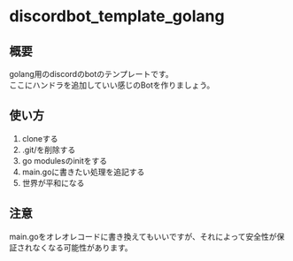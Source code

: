 # discordbot_template_golang
## 概要
golang用のdiscordのbotのテンプレートです。  
ここにハンドラを追加していい感じのBotを作りましょう。

## 使い方
1. cloneする
2. .git/を削除する
3. go modulesのinitをする
4. main.goに書きたい処理を追記する
5. 世界が平和になる

## 注意
main.goをオレオレコードに書き換えてもいいですが、それによって安全性が保証されなくなる可能性があります。
